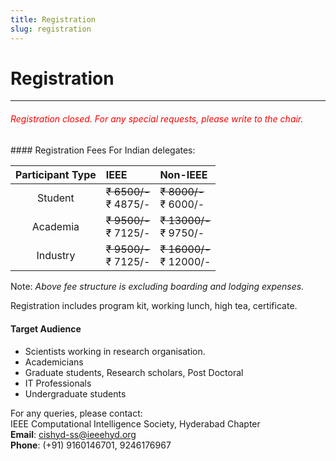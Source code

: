 ```yaml
---
title: Registration
slug: registration
---
```

# Registration
---
<h5 style="font-weight: 400; color: red; padding-bottom: 10px;">Registration closed. For any special requests, please write to the chair.</h5>
#### Registration Fees
For Indian delegates:  
  
| Participant Type | IEEE                        | Non-IEEE                      |
| :--------------: | :-------------------------- | :---------------------------- |
| Student          | <s>₹ 6500/-</s><br>₹ 4875/- | <s>₹ 8000/-</s><br>₹ 6000/-   |
| Academia         | <s>₹ 9500/-</s><br>₹ 7125/- | <s>₹ 13000/-</s><br>₹ 9750/-  |
| Industry         | <s>₹ 9500/-</s><br>₹ 7125/- | <s>₹ 16000/-</s><br>₹ 12000/- |
  
Note: *Above fee structure is excluding boarding and lodging expenses.*  
  
Registration includes program kit, working lunch, high tea, certificate.  
  
#### Target Audience  
* Scientists working in research organisation.
* Academicians
* Graduate students, Research scholars, Post Doctoral
* IT Professionals
* Undergraduate students
  
For any queries, please contact:  
IEEE Computational Intelligence Society, Hyderabad Chapter  
**Email**: cishyd-ss@ieeehyd.org  
**Phone**: (+91) 9160146701, 9246176967